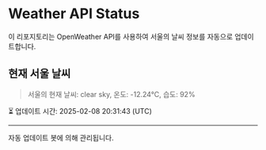 
# Weather API Status

이 리포지토리는 OpenWeather API를 사용하여 서울의 날씨 정보를 자동으로 업데이트합니다.

## 현재 서울 날씨
> 서울의 현재 날씨: clear sky, 온도: -12.24°C, 습도: 92%

⏳ 업데이트 시간: 2025-02-08 20:31:43 (UTC)

---
자동 업데이트 봇에 의해 관리됩니다.
